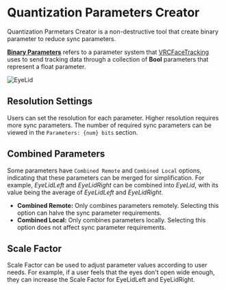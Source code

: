 # Quantization Parameters Creator

Quantization Parmetars Creator is a non-destructive tool that create binary parameter to reduce sync parameters.

[**Binary Parameters**](https://docs.vrcft.io/docs/tutorial-avatars/tutorial-avatars-extras/parameters/types/binary) refers to a parameter system that [VRCFaceTracking](https://docs.vrcft.io/) uses to send tracking data through a collection of **Bool** parameters that represent a float parameter.



![EyeLid](/qpc_eyelid.png)

## Resolution Settings
Users can set the resolution for each parameter. Higher resolution requires more sync parameters. The number of required sync parameters can be viewed in the `Parameters: {num} bits` section⁠⁠.

## Combined Parameters
Some parameters have `Combined Remote` and `Combined Local` options, indicating that these parameters can be merged for simplification. 
For example, *EyeLidLeft* and *EyeLidRight* can be combined into *EyeLid*, with its value being the average of *EyeLidLeft* and *EyeLidRight*⁠.

- **Combined Remote:**
Only combines parameters remotely. Selecting this option can halve the sync parameter requirements⁠.
- **Combined Local:**
Only combines parameters locally. Selecting this option does not affect sync parameter requirements⁠.

## Scale Factor
Scale Factor can be used to adjust parameter values according to user needs. For example, if a user feels that the eyes don't open wide enough, they can increase the Scale Factor for EyeLidLeft and EyeLidRight⁠.